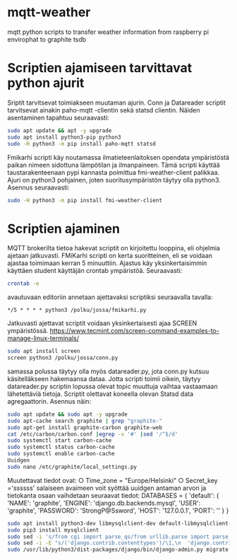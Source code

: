 # mqtt-weather
mqtt python scripts to transfer weather information from raspberry pi envirophat to graphite tsdb

# Scriptien ajamiseen tarvittavat python ajurit

Sriptit tarvitsevat toimiakseen muutaman ajurin. Conn ja Datareader scriptit tarvitsevat ainakin paho-mqtt -clientin sekä statsd clientin. Näiden asentaminen tapahtuu seuraavasti:

```bash
sudo apt update && apt -y upgrade
sudo apt install python3-pip python3
sudo -H python3 -m pip install paho-mqtt statsd
```

Fmikarhi scripti käy noutamassa ilmatieteenlaitoksen opendata ympäristöstä paikan nimeen sidottuna lämpötilan ja ilmanpaineen. Tämä scripti käyttää taustarakenteenaan pypi kannasta poimittua fmi-weather-client palikkaa. Ajuri on python3 pohjainen, joten suoritusympäristön täytyy olla python3. Asennus seuraavasti:

```bash
sudo -H python3 -m pip install fmi-weather-client
```

# Scriptien ajaminen

MQTT brokerilta tietoa hakevat scriptit on kirjoitettu looppina, eli ohjelmia ajetaan jatkuvasti. FMiKarhi scripti on kerta suoritteinen, eli se voidaan ajastaa toimimaan kerran 5 minuuttiin. 
Ajastus käy yksinkertaisimmin käyttäen student käyttäjän crontab ympäristöä. Seuraavasti:

```bash
crontab -e
```

avautuvaan editoriin annetaan ajettavaksi scriptiksi seuraavalla tavalla:

```cron
*/5 * * * * python3 /polku/jossa/fmikarhi.py
```

Jatkuvasti ajettavat scriptit voidaan yksinkertaisesti ajaa SCREEN ympäristössä. https://www.tecmint.com/screen-command-examples-to-manage-linux-terminals/ 

```bash
sudo apt install screen
screen python3 /polku/jossa/conn.py
```

samassa polussa täytyy olla myös datareader.py, jota conn.py kutsuu käsitelläkseen hakemaansa dataa. 
Jotta scripti toimii oikein, täytyy datareader.py scriptin lopussa olevat topic muuttuja vaihtaa vastaamaan lähetettäviä tietoja.
Scriptit olettavat koneella olevan Statsd data agregaattorin. Asennus näin:

```bash
sudo apt update && sudo apt -y upgrade
sudo apt-cache search graphite | grep "graphite-"
sudo apt-get install graphite-carbon graphite-web
cat /etc/carbon/carbon.conf |egrep -v '#' |sed '/^$/d'
sudo systemctl start carbon-cache
sudo systemctl status carbon-cache
sudo systemctl enable carbon-cache
Uuidgen
sudo nano /etc/graphite/local_settings.py
```
Muutettavat tiedot ovat:
○ Time_zone = "Europe/Helsinki"
○ Secret_key ='ssssss'
salaiseen avaimeen voit syöttää uuidgen antaman arvon ja tietokanta osaan vaihdetaan seuraavat tiedot:
DATABASES = {
    'default': {
        'NAME': 'graphite',
        'ENGINE': 'django.db.backends.mysql',
        'USER': 'graphite',
        'PASSWORD': 'StrongP@Ssword',
        'HOST': '127.0.0.1',
        'PORT': ''
    }
}


```bash
sudo apt install python3-dev libmysqlclient-dev default-libmysqlclient-dev python3-pip
sudo pip3 install mysqlclient
sudo sed -i 's/from cgi import parse_qs/from urllib.parse import parse_qs/' /usr/lib/python3/dist-packages/graphite/render/views.py
sudo sed -i -E "s/('django.contrib.contenttypes')/\1,\n  'django.contrib.messages'/" /usr/lib/python3/dist-packages/graphite/app_settings.py
sudo /usr/lib/python3/dist-packages/django/bin/django-admin.py migrate --settings=graphite.settings
```


